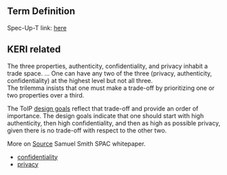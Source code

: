 ## Term Definition

Spec-Up-T link: <a href='https://weboftrust.github.io/WOT-terms/docs/glossary/authenticity'>here</a>

## KERI related
The three properties, authenticity, confidentiality, and privacy inhabit a trade space. ...
One can have any two of the three (privacy, authenticity, confidentiality) at the highest level but not all three.  
The trilemma insists that one must make a trade-off by prioritizing one or two properties over a third.

The ToIP [design goals](https://github.com/trustoverip/TechArch/blob/main/spec.md#61-design-goals) reflect that trade-off and provide an order of importance. The design goals indicate that one should start with high authenticity, then high confidentiality, and then as high as possible privacy, given there is no trade-off with respect to the other two.

More on [Source](https://github.com/SmithSamuelM/Papers/blob/master/whitepapers/SPAC_Message.md) Samuel Smith SPAC whitepaper.

- [confidentiality](confidentiality)
- [privacy](privacy)